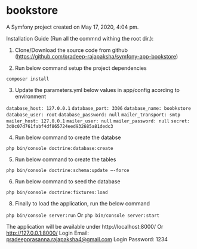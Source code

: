 bookstore
=========

A Symfony project created on May 17, 2020, 4:04 pm.

Installation Guide (Run all the commnd withing the root dir.):

1) Clone/Download the source code from github (https://github.com/pradeep-rajapaksha/symfony-app-bookstore)

2) Run below command setup the project dependencies

`composer install`

3) Update the parameters.yml below values in app/config acording to environment

`database_host: 127.0.0.1`
`database_port: 3306`
`database_name: boobkstore`
`database_user: root`
`database_password: null`
`mailer_transport: smtp`
`mailer_host: 127.0.0.1`
`mailer_user: null`
`mailer_password: null`
`secret: 3d0c07d761fabf4df865724eed932685a81dedc3`

4) Run below command to create the databse

`php bin/console doctrine:database:create`

5) Run below command to create the tables

`php bin/console doctrine:schema:update –-force`

6) Run below command to seed the database 

`php bin/console doctrine:fixtures:load`

8) Finally to load the application, run the below command 

`php bin/console server:run` Or `php bin/console server:start`

The application will be available under http://localhost:8000/ Or http://127.0.0.1:8000/ 
Login Email: pradeepprasanna.rajapaksha4@gmail.com
Login Password: 1234

